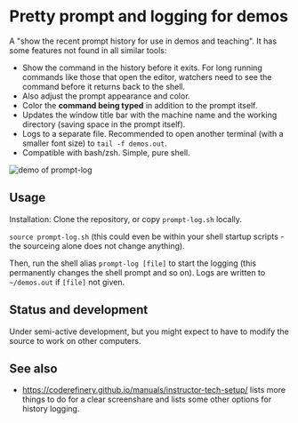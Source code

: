# Pretty prompt and logging for demos

A "show the recent prompt history for use in demos and teaching".  It
has some features not found in all similar tools:

- Show the command in the history before it exits.  For long running
  commands like those that open the editor, watchers need to see the
  command before it returns back to the shell.
- Also adjust the prompt appearance and color.
- Color the **command being typed** in addition to the prompt itself.
- Updates the window title bar with the machine name and the working
  directory (saving space in the prompt itself).
- Logs to a separate file.  Recommended to open another terminal (with
  a smaller font size) to `tail -f demos.out`.
- Compatible with bash/zsh.  Simple, pure shell.

![demo of prompt-log](img/demo1.png)



## Usage

Installation: Clone the repository, or copy `prompt-log.sh` locally.

`source prompt-log.sh` (this could even be within your shell startup
scripts - the sourceing alone does not change anything).

Then, run the shell alias `prompt-log [file]` to start the logging
(this permanently changes the shell prompt and so on).  Logs are written
to `~/demos.out` if `[file]` not given.



## Status and development

Under semi-active development, but you might expect to have to modify
the source to work on other computers.



## See also

- https://coderefinery.github.io/manuals/instructor-tech-setup/
  lists more things to do for a clear screenshare and lists some other
  options for history logging.
